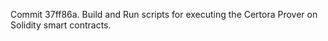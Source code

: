 Commit 37ff86a.                    Build and Run scripts for executing the Certora Prover on Solidity smart contracts.